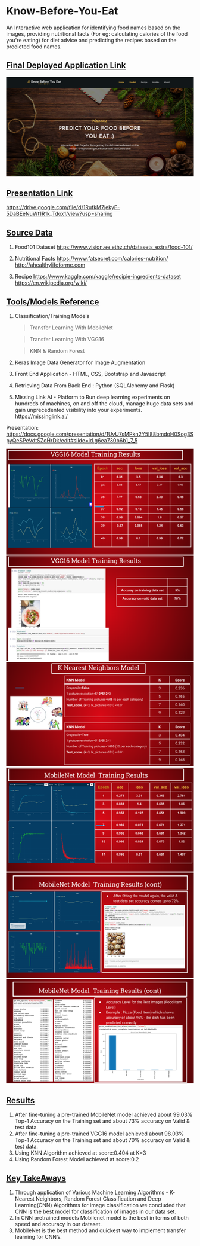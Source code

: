 # Know-Before-You-Eat
An Interactive web application for identifying food names based on the images, providing nutritional facts (For eg: calculating calories of the food you're eating) for diet advice and predicting the recipes based on the predicted food names.

## <ins> Final Deployed Application Link </ins>

![Home Page Pic](KnowBeforeYouEat.png)

## <ins> Presentation Link </ins>
https://drive.google.com/file/d/1RufkM7jekyF-5DaBEeNuWt1R1k_Tdox1/view?usp=sharing

## <ins> Source Data </ins>

1) Food101 Dataset
https://www.vision.ee.ethz.ch/datasets_extra/food-101/

2) Nutritional Facts 
https://www.fatsecret.com/calories-nutrition/
http://ahealthylifeforme.com

3) Recipe
https://www.kaggle.com/kaggle/recipie-ingredients-dataset
https://en.wikipedia.org/wiki/

## <ins> Tools/Models Reference </ins>

1) Classification/Training Models

   > Transfer Learning With MobileNet 
   
   > Transfer Learning With VGG16
   
   > KNN & Random Forest

2) Keras Image Data Generator for Image Augmentation

3) Front End Application - HTML, CSS, Bootstrap and Javascript

4) Retrieving Data From Back End : Python (SQLAlchemy and Flask)

5) Missing Link AI - Platform to Run deep learning experiments on hundreds of machines, on and off the cloud, manage huge data sets and gain unprecedented visibility into your experiments.
https://missinglink.ai/

Presentation: https://docs.google.com/presentation/d/1UvU7sMPkn2Y5I88bmdoH0Sog3SpyQeSPeVdtSZoHrDk/edit#slide=id.g6ea730b6b1_7_5

![pres1](Presentation_snapshots/1.png)
![pres2](Presentation_snapshots/2.png)
![pres3](Presentation_snapshots/3.png)
![pres4](Presentation_snapshots/4.png)
![pres5](Presentation_snapshots/5.png)
![pres6](Presentation_snapshots/6.png)

## <ins> Results </ins>
1) After fine-tuning a pre-trained MobileNet model achieved about 99.03% Top-1 Accuracy on the Training set and about 73% accuracy on Valid & test data.
2) After fine-tuning a pre-trained VGG16 model achieved about 98.03% Top-1 Accuracy on the Training set and about 70% accuracy on Valid & test data.
3) Using KNN  Algorithm achieved at score:0.404 at K=3
4) Using Random Forest Model achieved at score:0.2


## <ins> Key TakeAways </ins>
1) Through application of Various Machine Learning Algorithms - K-Nearest Neighbors, Random Forest Classification and Deep Learning(CNN) Algorithms for image classification we concluded that CNN is the best model for classification of images in our data set.
2) In CNN pretrained models  Mobilenet model is the best in terms of both speed and accuracy in our dataset.
3) MobileNet is the best method and quickest way to implement transfer learning for CNN’s.

